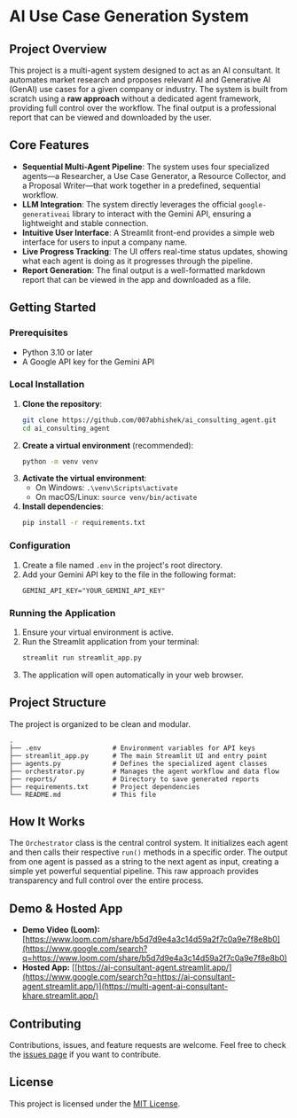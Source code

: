 # AI Use Case Generation System

## Project Overview

This project is a multi-agent system designed to act as an AI consultant. It automates market research and proposes relevant AI and Generative AI (GenAI) use cases for a given company or industry. The system is built from scratch using a **raw approach** without a dedicated agent framework, providing full control over the workflow. The final output is a professional report that can be viewed and downloaded by the user.

## Core Features

  * **Sequential Multi-Agent Pipeline**: The system uses four specialized agents—a Researcher, a Use Case Generator, a Resource Collector, and a Proposal Writer—that work together in a predefined, sequential workflow.
  * **LLM Integration**: The system directly leverages the official `google-generativeai` library to interact with the Gemini API, ensuring a lightweight and stable connection.
  * **Intuitive User Interface**: A Streamlit front-end provides a simple web interface for users to input a company name.
  * **Live Progress Tracking**: The UI offers real-time status updates, showing what each agent is doing as it progresses through the pipeline.
  * **Report Generation**: The final output is a well-formatted markdown report that can be viewed in the app and downloaded as a file.

## Getting Started

### Prerequisites

  * Python 3.10 or later
  * A Google API key for the Gemini API

### Local Installation

1.  **Clone the repository**:
    ```bash
    git clone https://github.com/007abhishek/ai_consulting_agent.git
    cd ai_consulting_agent
    ```
2.  **Create a virtual environment** (recommended):
    ```bash
    python -m venv venv
    ```
3.  **Activate the virtual environment**:
      * On Windows: `.\venv\Scripts\activate`
      * On macOS/Linux: `source venv/bin/activate`
4.  **Install dependencies**:
    ```bash
    pip install -r requirements.txt
    ```

### Configuration

1.  Create a file named `.env` in the project's root directory.
2.  Add your Gemini API key to the file in the following format:
    ```
    GEMINI_API_KEY="YOUR_GEMINI_API_KEY"
    ```

### Running the Application

1.  Ensure your virtual environment is active.
2.  Run the Streamlit application from your terminal:
    ```bash
    streamlit run streamlit_app.py
    ```
3.  The application will open automatically in your web browser.

## Project Structure

The project is organized to be clean and modular.

```
.
├── .env                  # Environment variables for API keys
├── streamlit_app.py      # The main Streamlit UI and entry point
├── agents.py             # Defines the specialized agent classes
├── orchestrator.py       # Manages the agent workflow and data flow
├── reports/              # Directory to save generated reports
├── requirements.txt      # Project dependencies
└── README.md             # This file
```

## How It Works

The `Orchestrator` class is the central control system. It initializes each agent and then calls their respective `run()` methods in a specific order. The output from one agent is passed as a string to the next agent as input, creating a simple yet powerful sequential pipeline. This raw approach provides transparency and full control over the entire process.

## Demo & Hosted App

  * **Demo Video (Loom):** [https://www.loom.com/share/b5d7d9e4a3c14d59a2f7c0a9e7f8e8b0](https://www.google.com/search?q=https://www.loom.com/share/b5d7d9e4a3c14d59a2f7c0a9e7f8e8b0)
  * **Hosted App:** [[https://ai-consultant-agent.streamlit.app/](https://www.google.com/search?q=https://ai-consultant-agent.streamlit.app/)](https://multi-agent-ai-consultant-khare.streamlit.app/)

## Contributing

Contributions, issues, and feature requests are welcome. Feel free to check the [issues page](https://www.google.com/search?q=https://github.com/007abhishek/ai_consulting_agent/issues) if you want to contribute.

## License

This project is licensed under the [MIT License](https://www.google.com/search?q=https://github.com/007abhishek/ai_consulting_agent/blob/main/LICENSE).

